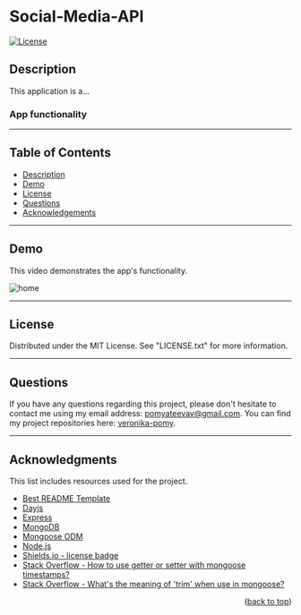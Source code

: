 # Social-Media-API

[![License][license-shield]][license-url]

## Description

This application is a...

### App functionality

---

## Table of Contents

  <ul>
    <li>
      <a href="#description">Description</a>
    </li>
    <li>
      <a href="#demo">Demo</a>
    </li>
    <li>
        <a href="#license">License</a>
    </li>
    <li>
        <a href="#questions">Questions</a>
    </li>
    <li>
        <a href="#acknowledgments">Acknowledgements</a>
    </li>
  </ul>

---

## Demo

This video demonstrates the app's functionality.

![home](./assets/video/)

---

## License

Distributed under the MIT License. See "LICENSE.txt" for more information.

---

## Questions

If you have any questions regarding this project, please don't hesitate to contact me using my email address: pomyateevav@gmail.com. You can find my project repositories here: [veronika-pomy](https://github.com/veronika-pomy?tab=repositories).

---

## Acknowledgments

This list includes resources used for the project.

- [Best README Template](https://github.com/othneildrew/Best-README-Template/blob/master/README.md)
- [Dayjs](https://www.npmjs.com/package/dayjs)
- [Express](https://expressjs.com/)
- [MongoDB](https://www.mongodb.com/)
- [Mongoose ODM](https://mongoosejs.com/)
- [Node.js](https://nodejs.org/en/)
- [Shields.io - license badge](https://shields.io/)
- [Stack Overflow - How to use getter or setter with mongoose timestamps?](https://stackoverflow.com/questions/70724966/how-to-use-getter-or-setter-with-mongoose-timestamps)
- [Stack Overflow - What's the meaning of 'trim' when use in mongoose?](https://stackoverflow.com/questions/20766360/whats-the-meaning-of-trim-when-use-in-mongoose)

<p align="right">(<a href="#social-media-api">back to top</a>)</p>

[license-shield]: https://img.shields.io/badge/license-MIT-blue?style=for-the-badge
[license-url]: https://github.com/veronika-pomy/Social-Network-API/blob/main/LICENSE
